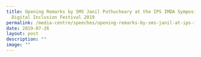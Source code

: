 ```yaml
---
title: Opening Remarks by SMS Janil Puthucheary at the IPS IMDA Symposium
  Digital Inclusion Festival 2019
permalink: /media-centre/speeches/opening-remarks-by-sms-janil-at-ips-imda-symposium/
date: 2019-07-26
layout: post
description: ""
image: ""
---
```

